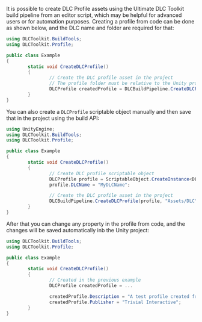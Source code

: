 It is possible to create DLC Profile assets using the Ultimate DLC Toolkit build pipeline from an editor script, which may be helpful for advanced users or for automation purposes.
Creating a profile from code can be done as shown below, and the DLC name and folder are required for that:
```cs
using DLCToolkit.BuildTools;
using DLCToolkit.Profile;

public class Example
{
        static void CreateDLCProfile()
        {
                // Create the DLC profile asset in the project
                // The profile folder must be relative to the Unity project
                DLCProfile createdProfile = DLCBuildPipeline.CreateDLCProfile("Assets/DLC", "MyDLCName");
        }
}
```
You can also create a `DLCProfile` scriptable object manually and then save that in the project using the build API:
```cs
using UnityEngine;
using DLCToolkit.BuildTools;
using DLCToolkit.Profile;

public class Example
{
        static void CreateDLCProfile()
        {
                // Create DLC profile scriptable object
                DLCProfile profile = ScriptableObject.CreateInstance<DLCProfile>();
                profile.DLCName = "MyDLCName";

                // Create the DLC profile asset in the project
                DLCBuildPipeline.CreateDLCProfile(profile, "Assets/DLC");
        }
}
```
After that you can change any property in the profile from code, and the changes will be saved automatically inb the Unity project:
```cs
using DLCToolkit.BuildTools;
using DLCToolkit.Profile;

public class Example
{
        static void CreateDLCProfile()
        {
                // Created in the previous example
                DLCProfile createdProfile = ...

                createdProfile.Description = "A test profile created from script";
                createdProfile.Publisher = "Trivial Interactive";
        }
}
```
